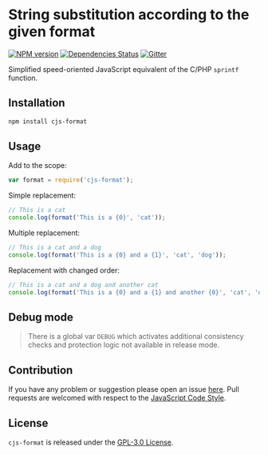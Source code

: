 String substitution according to the given format
=================================================

[![NPM version](https://img.shields.io/npm/v/cjs-format.svg?style=flat-square)](https://www.npmjs.com/package/cjs-format)
[![Dependencies Status](https://img.shields.io/david/cjssdk/format.svg?style=flat-square)](https://david-dm.org/cjssdk/format)
[![Gitter](https://img.shields.io/badge/gitter-join%20chat-blue.svg?style=flat-square)](https://gitter.im/DarkPark/cjssdk)


Simplified speed-oriented JavaScript equivalent of the C/PHP `sprintf` function.


## Installation

```bash
npm install cjs-format
```


## Usage

Add to the scope:

```js
var format = require('cjs-format');
```

Simple replacement:

```js
// This is a cat
console.log(format('This is a {0}', 'cat'));
```

Multiple replacement:

```js
// This is a cat and a dog
console.log(format('This is a {0} and a {1}', 'cat', 'dog'));
```

Replacement with changed order:

```js
// This is a cat and a dog and another cat
console.log(format('This is a {0} and a {1} and another {0}', 'cat', 'dog'));
```


## Debug mode

> There is a global var `DEBUG` which activates additional consistency checks and protection logic not available in release mode.


## Contribution

If you have any problem or suggestion please open an issue [here](https://github.com/cjssdk/format/issues).
Pull requests are welcomed with respect to the [JavaScript Code Style](https://github.com/DarkPark/jscs).


## License

`cjs-format` is released under the [GPL-3.0 License](http://opensource.org/licenses/GPL-3.0).
